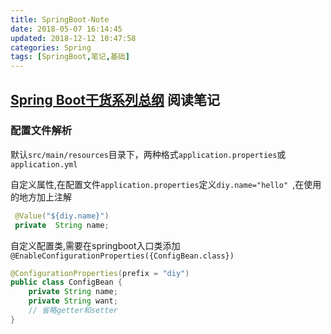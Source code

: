 ```yaml
---
title: SpringBoot-Note
date: 2018-05-07 16:14:45
updated: 2018-12-12 10:47:58
categories: Spring
tags: [SpringBoot,笔记,基础]
---
```


## [Spring Boot干货系列总纲](http://tengj.top/2017/04/24/springboot0/) 阅读笔记

### 配置文件解析

默认`src/main/resources`目录下，两种格式`application.properties`或`application.yml`

自定义属性,在配置文件`application.properties`定义`diy.name="hello" `,在使用的地方加上注解

```java
 @Value("${diy.name}")
 private  String name;
```

自定义配置类,需要在springboot入口类添加`@EnableConfigurationProperties({ConfigBean.class})`

```java
@ConfigurationProperties(prefix = "diy")
public class ConfigBean {
    private String name;
    private String want;
    // 省略getter和setter
}
```





